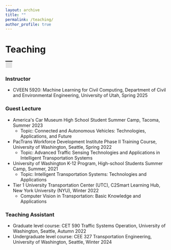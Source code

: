 ```yaml
---
layout: archive
title: ""
permalink: /teaching/
author_profile: true
---
```


# Teaching

<table>
    <tr>
        <td style="background-color: #E3E3E3; border-top: 2px solid black; border-bottom: 0.05px solid white; border-left: 0.05px solid white; border-right: 0.05px solid white; padding: 10px; height: 1px;">
        </td>
    </tr>
</table>

### Instructor

* CVEEN 5920: Machine Learning for Civil Computing, Department of Civil and Environmental Engineering, University of Utah, Spring 2025

### Guest Lecture

* America's Car Museum High School Student Summer Camp, Tacoma, Summer 2023
  * Topic: Connected and Autonomous Vehicles: Technologies, Applications, and Future
* PacTrans Workforce Development Institute Phase II Training Course, University of Washington, Seattle, Spring 2022
  * Topic: Advanced Traffic Sensing Technologies and Applications in Intelligent Transportation Systems
* University of Washington K-12 Program, High-school Students Summer Camp, Summer, 2021
  * Topic: Intelligent Transportation Systems: Technologies and Applications
* Tier 1 University Transportation Center (UTC), C2Smart Learning Hub, New York University (NYU), Winter 2022
  * Computer Vision in Transportation: Basic Knowledge and Applications

### Teaching Assistant

* Graduate level course: CET 590 Traffic Systems Operation, University of Washington, Seattle, Autumn 2022
* Undergraduate level course: CEE 327 Transportation Engineering, University of Washington, Seattle, Winter 2024


